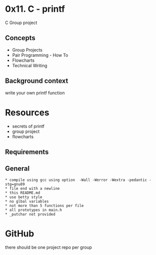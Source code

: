 # 0x11. C - printf
C Group project

## Concepts
  * Group Projects
  * Pair Programming - How To
  * Flowcharts
  * Technical Writing

## Background context
write your own printf function

# Resources
  * secrets of printf
  * group project
  * flowcharts

## Requirements
## General
    * compile using gcc using option  -Wall -Werror -Wextra -pedantic -stg=gnu89
    * file end with a newline
    * this README.md
    * use betty style
    * no glbal variables
    * not more than 5 functions per file
    * all prototypes in main.h
    * _putchar not provided

# GitHub
there should be one project repo per group

